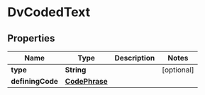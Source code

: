 

# DvCodedText

## Properties

Name | Type | Description | Notes
------------ | ------------- | ------------- | -------------
**type** | **String** |  |  [optional]
**definingCode** | [**CodePhrase**](CodePhrase.md) |  | 




